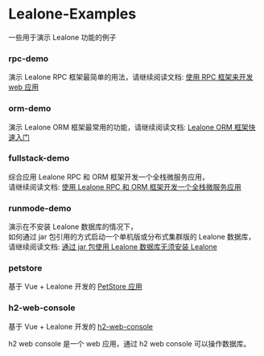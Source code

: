 # Lealone-Examples

一些用于演示 Lealone 功能的例子




### rpc-demo

演示 Lealone RPC 框架最简单的用法，请继续阅读文档: [使用 RPC 框架来开发 web 应用](https://github.com/lealone/Lealone-Docs/blob/master/%E5%BA%94%E7%94%A8%E6%96%87%E6%A1%A3/%E4%BD%BF%E7%94%A8RPC%E6%A1%86%E6%9E%B6%E6%9D%A5%E5%BC%80%E5%8F%91web%E5%BA%94%E7%94%A8.md)


### orm-demo

演示 Lealone ORM 框架最常用的功能，请继续阅读文档: [Lealone ORM 框架快速入门](https://github.com/lealone/Lealone-Docs/blob/master/%E5%BA%94%E7%94%A8%E6%96%87%E6%A1%A3/Lealone%20ORM%E6%A1%86%E6%9E%B6%E5%BF%AB%E9%80%9F%E5%85%A5%E9%97%A8.md)


### fullstack-demo

综合应用 Lealone RPC 和 ORM 框架开发一个全栈微服务应用，</br>
请继续阅读文档: [使用 Lealone RPC 和 ORM 框架开发一个全栈微服务应用](https://github.com/lealone/Lealone-Docs/blob/master/%E5%BA%94%E7%94%A8%E6%96%87%E6%A1%A3/%E4%BD%BF%E7%94%A8Lealone%20RPC%E5%92%8CORM%E6%A1%86%E6%9E%B6%E5%BC%80%E5%8F%91%E4%B8%80%E4%B8%AA%E5%85%A8%E6%A0%88%E5%BE%AE%E6%9C%8D%E5%8A%A1%E5%BA%94%E7%94%A8.md)


### runmode-demo

演示在不安装 Lealone 数据库的情况下，</br>
如何通过 jar 包引用的方式启动一个单机版或分布式集群版的 Lealone 数据库，</br>
请继续阅读文档: [通过 jar 包使用 Lealone 数据库无须安装 Lealone](https://github.com/lealone/Lealone-Docs/blob/master/%E5%BA%94%E7%94%A8%E6%96%87%E6%A1%A3/%E9%80%9A%E8%BF%87jar%E5%8C%85%E4%BD%BF%E7%94%A8Lealone%E6%95%B0%E6%8D%AE%E5%BA%93%E6%97%A0%E9%A1%BB%E5%AE%89%E8%A3%85Lealone.md)


### petstore

基于 Vue + Lealone 开发的 [PetStore 应用](https://github.com/lealone/Lealone-Examples/blob/main/petstore/README.md)


### h2-web-console

基于 Vue + Lealone 开发的 [h2-web-console](https://github.com/lealone/Lealone-Examples/tree/main/h2-web-console)

h2 web console 是一个 web 应用，通过 h2 web console 可以操作数据库。
